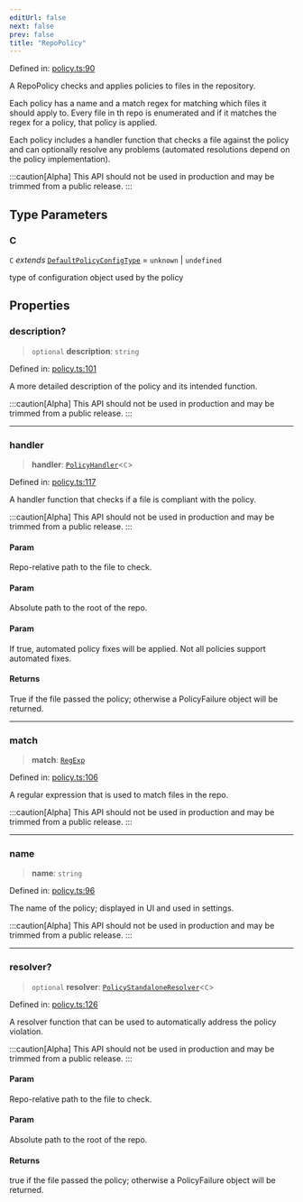 ```yaml
---
editUrl: false
next: false
prev: false
title: "RepoPolicy"
---
```


Defined in: [policy.ts:90](https://github.com/tylerbutler/tools-monorepo/blob/main/packages/repopo/src/policy.ts#L90)

A RepoPolicy checks and applies policies to files in the repository.

Each policy has a name and a match regex for matching which files it should apply to. Every file in th repo is
enumerated and if it matches the regex for a policy, that policy is applied.

Each policy includes a handler function that checks a file against the policy and can optionally resolve any problems
(automated resolutions depend on the policy implementation).

:::caution[Alpha]
This API should not be used in production and may be trimmed from a public release.
:::

## Type Parameters

### C

`C` *extends* [`DefaultPolicyConfigType`](/api/type-aliases/defaultpolicyconfigtype/) = `unknown` \| `undefined`

type of configuration object used by the policy

## Properties

### description?

> `optional` **description**: `string`

Defined in: [policy.ts:101](https://github.com/tylerbutler/tools-monorepo/blob/main/packages/repopo/src/policy.ts#L101)

A more detailed description of the policy and its intended function.

:::caution[Alpha]
This API should not be used in production and may be trimmed from a public release.
:::

***

### handler

> **handler**: [`PolicyHandler`](/api/type-aliases/policyhandler/)\<`C`\>

Defined in: [policy.ts:117](https://github.com/tylerbutler/tools-monorepo/blob/main/packages/repopo/src/policy.ts#L117)

A handler function that checks if a file is compliant with the policy.

:::caution[Alpha]
This API should not be used in production and may be trimmed from a public release.
:::

#### Param

Repo-relative path to the file to check.

#### Param

Absolute path to the root of the repo.

#### Param

If true, automated policy fixes will be applied. Not all policies support automated fixes.

#### Returns

True if the file passed the policy; otherwise a PolicyFailure object will be returned.

***

### match

> **match**: [`RegExp`](https://developer.mozilla.org/docs/Web/JavaScript/Reference/Global_Objects/RegExp)

Defined in: [policy.ts:106](https://github.com/tylerbutler/tools-monorepo/blob/main/packages/repopo/src/policy.ts#L106)

A regular expression that is used to match files in the repo.

:::caution[Alpha]
This API should not be used in production and may be trimmed from a public release.
:::

***

### name

> **name**: `string`

Defined in: [policy.ts:96](https://github.com/tylerbutler/tools-monorepo/blob/main/packages/repopo/src/policy.ts#L96)

The name of the policy; displayed in UI and used in settings.

:::caution[Alpha]
This API should not be used in production and may be trimmed from a public release.
:::

***

### resolver?

> `optional` **resolver**: [`PolicyStandaloneResolver`](/api/type-aliases/policystandaloneresolver/)\<`C`\>

Defined in: [policy.ts:126](https://github.com/tylerbutler/tools-monorepo/blob/main/packages/repopo/src/policy.ts#L126)

A resolver function that can be used to automatically address the policy violation.

:::caution[Alpha]
This API should not be used in production and may be trimmed from a public release.
:::

#### Param

Repo-relative path to the file to check.

#### Param

Absolute path to the root of the repo.

#### Returns

true if the file passed the policy; otherwise a PolicyFailure object will be returned.
